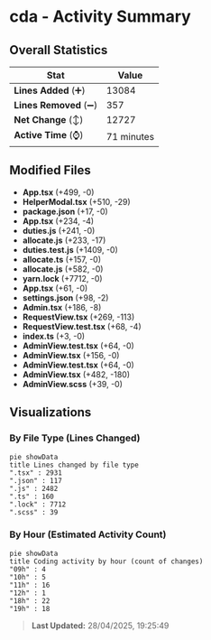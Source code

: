 # cda - Activity Summary 

## Overall Statistics

| Stat                   | Value                                                             |
| ---------------------- | ----------------------------------------------------------------- |
| **Lines Added** (➕)   | 13084                                          |
| **Lines Removed** (➖) | 357                                        |
| **Net Change** (↕)    | 12727                |
| **Active Time** (⌚)   | 71 minutes |


## Modified Files
- **App.tsx** (+499, -0)
- **HelperModal.tsx** (+510, -29)
- **package.json** (+17, -0)
- **App.tsx** (+234, -4)
- **duties.js** (+241, -0)
- **allocate.js** (+233, -17)
- **duties.test.js** (+1409, -0)
- **allocate.ts** (+157, -0)
- **allocate.js** (+582, -0)
- **yarn.lock** (+7712, -0)
- **App.tsx** (+61, -0)
- **settings.json** (+98, -2)
- **Admin.tsx** (+186, -8)
- **RequestView.tsx** (+269, -113)
- **RequestView.test.tsx** (+68, -4)
- **index.ts** (+3, -0)
- **AdminView.test.tsx** (+64, -0)
- **AdminView.tsx** (+156, -0)
- **AdminView.test.tsx** (+64, -0)
- **AdminView.tsx** (+482, -180)
- **AdminView.scss** (+39, -0)

## Visualizations

### By File Type (Lines Changed)

```mermaid
pie showData
title Lines changed by file type
".tsx" : 2931
".json" : 117
".js" : 2482
".ts" : 160
".lock" : 7712
".scss" : 39
```

### By Hour (Estimated Activity Count)

```mermaid
pie showData
title Coding activity by hour (count of changes)
"09h" : 4
"10h" : 5
"11h" : 16
"12h" : 1
"18h" : 22
"19h" : 18
```


> **Last Updated:** 28/04/2025, 19:25:49